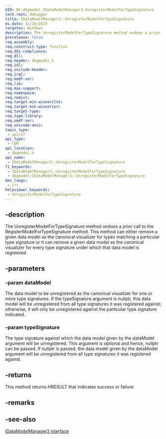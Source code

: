 ```yaml
---
UID: NF:dbgmodel.IDataModelManager3.UnregisterModelForTypeSignature
tech.root: debugger
title: IDataModelManager3::UnregisterModelForTypeSignature
ms.date: 11/20/2024
targetos: Windows
description: The UnregisterModelForTypeSignature method undoes a prior call to the RegisterModelForTypeSignature method.
prerelease: false
req.assembly: 
req.construct-type: function
req.ddi-compliance: 
req.dll: 
req.header: dbgmodel.h
req.idl: 
req.include-header: 
req.irql: 
req.kmdf-ver: 
req.lib: 
req.max-support: 
req.namespace: 
req.redist: 
req.target-min-winverclnt: 
req.target-min-winversvr: 
req.target-type: 
req.type-library: 
req.umdf-ver: 
req.unicode-ansi: 
topic_type:
 - apiref
api_type:
 - COM
api_location:
 - dbgmodel.h
api_name:
 - IDataModelManager3::UnregisterModelForTypeSignature
f1_keywords:
 - IDataModelManager3::UnregisterModelForTypeSignature
 - dbgmodel/IDataModelManager3::UnregisterModelForTypeSignature
dev_langs:
 - c++
helpviewer_keywords:
 - UnregisterModelForTypeSignature
---
```


## -description

The UnregisterModelForTypeSignature method undoes a prior call to the RegisterModelForTypeSignature method. This method can either remove a given data model as the canonical visualizer for types matching a particular type signature or it can remove a given data model as the canonical visualizer for every type signature under which that data model is registered.

## -parameters

### -param dataModel

The data model to be unregistered as the canonical visualizer for one or more type signatures. If the typeSignature argument is nullptr, this data model will be unregistered from all type signatures it was registered against; otherwise, it will only be unregistered against the particular type signature indicated.

### -param typeSignature

The type signature against which the data model given by the dataModel argument will be unregistered. This argument is optional and hence, nullptr can be passed. If nullptr is passed, the data model given by the dataModel argument will be unregistered from all type signatures it was registered against.

## -returns

This method returns HRESULT that indicates success or failure.


## -remarks

## -see-also

[IDataModelManager3 interface](nn-dbgmodel-idatamodelmanager3.md)